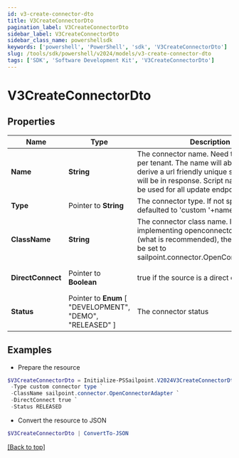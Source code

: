 ```yaml
---
id: v3-create-connector-dto
title: V3CreateConnectorDto
pagination_label: V3CreateConnectorDto
sidebar_label: V3CreateConnectorDto
sidebar_class_name: powershellsdk
keywords: ['powershell', 'PowerShell', 'sdk', 'V3CreateConnectorDto'] 
slug: /tools/sdk/powershell/v2024/models/v3-create-connector-dto
tags: ['SDK', 'Software Development Kit', 'V3CreateConnectorDto']
---
```



# V3CreateConnectorDto

## Properties

Name | Type | Description | Notes
------------ | ------------- | ------------- | -------------
**Name** |  **String** | The connector name. Need to be unique per tenant. The name will able be used to derive a url friendly unique scriptname that will be in response. Script name can then be used for all update endpoints | [required]
**Type** |  Pointer to **String** | The connector type. If not specified will be defaulted to 'custom '+name | [optional] 
**ClassName** |  **String** | The connector class name. If you are implementing openconnector standard (what is recommended), then this need to be set to sailpoint.connector.OpenConnectorAdapter | [required]
**DirectConnect** |  Pointer to **Boolean** | true if the source is a direct connect source | [optional] [default to $true]
**Status** |  Pointer to  **Enum** [  "DEVELOPMENT",    "DEMO",    "RELEASED" ] | The connector status | [optional] 

## Examples

- Prepare the resource
```powershell
$V3CreateConnectorDto = Initialize-PSSailpoint.V2024V3CreateConnectorDto  -Name custom connector `
 -Type custom connector type `
 -ClassName sailpoint.connector.OpenConnectorAdapter `
 -DirectConnect true `
 -Status RELEASED
```

- Convert the resource to JSON
```powershell
$V3CreateConnectorDto | ConvertTo-JSON
```


[[Back to top]](#) 

